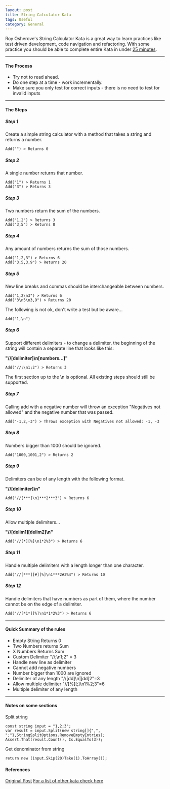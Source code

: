 ```yaml
---
layout: post
title: String Calculator Kata
tags: Useful
category: General
---
```

Roy Osherove's String Calculator Kata is a great way to learn practices like test driven development, code navigation and refactoring. With some practice you should be able to complete entire Kata in under [25 minutes](https://www.youtube.com/watch?v=tBt3O43sk0k).  

----------------------------------------------------------------------------------------------

#### The Process ####

- Try not to read ahead.  
- Do one step at a time - work incrementally.  
- Make sure you only test for correct inputs - there is no need to test for invalid inputs

----------------------------------------------------------------------------------------------

#### The Steps ####

##### Step 1 #####

Create a simple string calculator with a method that takes a string and returns a number.  

~~~
Add("") > Returns 0
~~~

##### Step 2 #####

A single number returns that number.  

~~~
Add("1") > Returns 1
Add("3") > Returns 3
~~~

##### Step 3 #####

Two numbers return the sum of the numbers.  

~~~
Add("1,2") > Returns 3
Add("3,5") > Returns 8
~~~

##### Step 4 #####

Any amount of numbers returns the sum of those numbers.  

~~~
Add("1,2,3") > Returns 6
Add("3,5,3,9") > Returns 20
~~~

##### Step 5 #####

New line breaks and commas should be interchangeable between numbers.  

~~~
Add("1,2\n3") > Returns 6
Add("3\n5\n3,9") > Returns 20
~~~

The following is not ok, don't write a test but be aware... 

~~~
Add("1,\n")
~~~

##### Step 6 #####

Support different delimiters - to change a delimiter, the beginning of the string will contain a separate line that looks like this:   

**"//[delimiter]\n[numbers...]"**  

~~~
Add("//;\n1;2") > Returns 3  
~~~

The first section up to the \n is optional. All existing steps should still be supported.  

##### Step 7 #####

Calling add with a negative number will throw an exception "Negatives not allowed" and the negative number that was passed.  

~~~
Add("-1,2,-3") > Throws exception with Negatives not allowed: -1, -3  
~~~

##### Step 8 #####

Numbers bigger than 1000 should be ignored.  

~~~
Add("1000,1001,2") > Returns 2  
~~~

##### Step 9 #####

Delimiters can be of any length with the following format.  

**"//[delimiter]\n"**  

~~~
Add("//[***]\n1***2***3") > Returns 6  
~~~

##### Step 10 #####

Allow multiple delimiters...  

**"//[delim1][delim2]\n"**

~~~
Add("//[*][%]\n1*2%3") > Returns 6  
~~~

##### Step 11 #####

Handle multiple delimiters with a length longer than one character.  

~~~
Add("//[***][#][%]\n1***2#3%4") > Returns 10  
~~~

##### Step 12 #####

Handle delimiters that have numbers as part of them, where the number cannot be on the edge of a delimiter.  

~~~
Add("//[*1*][%]\n1*1*2%3") > Returns 6  
~~~

----------------------------------------------------------------------------------------------

#### Quick Summary of the rules ####

- Empty String Returns 0  
- Two Numbers returns Sum  
- X Numbers Returns Sum  
- Custom Delimiter "//;\n1;2" = 3  
- Handle new line as delimiter  
- Cannot add negative numbers  
- Number bigger than 1000 are ignored  
- Delimiter of any length "//[dd]\n|[dd]2"=3  
- Allow multiple delimiter "//[%][;]\n1%2;3"=6  
- Multiple delimiter of any length  

----------------------------------------------------------------------------------------------

#### Notes on some sections ####

Split string 

~~~
const string input = "1,2;3";
var result = input.Split(new string[]{",", ";"},StringSplitOptions.RemoveEmptyEntries);
Assert.That(result.Count(), Is.EqualTo(3));
~~~

Get denominator from string 

~~~
return new (input.Skip(20)Take(1).ToArray());  
~~~

#### References ####

[Original Post](http://osherove.com/tdd-kata-1/)
[For a list of other kata check here](http://stackoverflow.com/questions/2150702/tdd-bdd-screencast-video-resources)  
